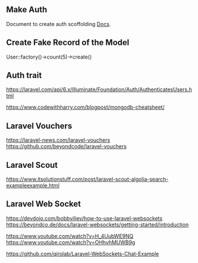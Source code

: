## Make Auth

Document to create auth scoffolding [Docs](https://laravelarticle.com/laravel-8-authentication-tutorial).

## Create Fake Record of the Model

User::factory()->count(5)->create()

## Auth trait 

https://laravel.com/api/6.x/Illuminate/Foundation/Auth/AuthenticatesUsers.html

https://www.codewithharry.com/blogpost/mongodb-cheatsheet/

## Laravel Vouchers

https://laravel-news.com/laravel-vouchers
https://github.com/beyondcode/laravel-vouchers

## Laravel Scout 

https://www.itsolutionstuff.com/post/laravel-scout-algolia-search-exampleexample.html

## Laravel Web Socket

https://devdojo.com/bobbyiliev/how-to-use-laravel-websockets
https://beyondco.de/docs/laravel-websockets/getting-started/introduction

https://www.youtube.com/watch?v=H_4UubWE9NQ
https://www.youtube.com/watch?v=OHhvhMUWB9g

https://github.com/qirolab/Laravel-WebSockets-Chat-Example